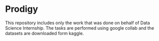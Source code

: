 # Prodigy
This repository includes only the work that was done on behalf of Data Science Internship.
The tasks are performed using google collab and the datasets are downloaded form kaggle.
